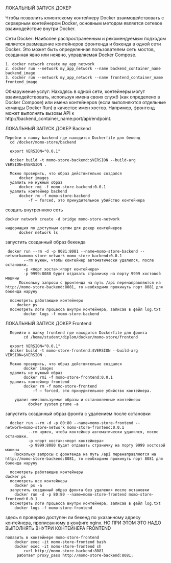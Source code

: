 ЛОКАЛЬНЫЙ ЗАПУСК ДОКЕР

Чтобы позволить клиентскому контейнеру Docker взаимодействовать с серверным контейнером Docker, основным методом является сетевое взаимодействие внутри Docker.

Сети Docker: Наиболее распространенным и рекомендуемым подходом является размещение контейнеров фронтенда и бэкенда в одной сети Docker. Это может быть определенная пользователем сеть мостов, созданная явно или неявно, управляемая Docker Compose.

    1. docker network create my_app_network
    2. docker run --network my_app_network --name backend_container_name backend_image
    3. docker run --network my_app_network --name frontend_container_name frontend_image
			
Обнаружение услуг:
			Находясь в одной сети, контейнеры могут взаимодействовать, используя имена своих служб (как определено в Docker Compose) или имена контейнеров (если выполняются отдельные команды Docker Run) в качестве имен хостов. Например, фронтенд может выполнять вызовы API к http://backend_container_name:port/api/endpoint.


ЛОКАЛЬНЫЙ ЗАПУСК ДОКЕР Backend

    Перейти в папку backend где находится Dockerfile для бекенд
	  cd /docker/momo-store/backend

	  export VERSION="0.0.1"
	  
	  docker build -t momo-store-backend:$VERSION --build-arg VERSION=$VERSION .

	  Можно проверить, что образ действительно создался
	      docker images
	  удалить не нужный образ 
	      docker rmi -f momo-store-backend:0.0.1
	  удалить контейнер backend
	      docker rm -f momo-store-backend
		      -f — forced, это принудительное убийство контейнера

создать внутреннюю сеть

    docker network create -d bridge momo-store-network

    информация по доступным сетям для докер контейнеров
	      docker network ls

запустить созданный образ бекенда
	    
     docker run --rm -d -p 8081:8081 --name=momo-store-backend --network=momo-store-network momo-store-backend:0.0.1
		    --rm нужен, чтобы контейнер автоматически удалился, после остановки.
		    -p <порт хоста>:<порт контейнера>
		    -p 9999:8080 будет отдавать страничку на порту 9999 хостовой машины
	      Поскольку запросы с фронтенда на путь /api перенаправляются на http://momo-store-backend:8081, то необходимо прокинуть порт 8081 для бэкенда наружу

      посмотреть работающие контейнеры	      
         docker ps
      посмотреть логи процесса внутри контейнера, записав в файл log.txt
	        docker logs -f momo-store-backend


ЛОКАЛЬНЫЙ ЗАПУСК ДОКЕР Frontend

      Перейти в папку frontend где находится Dockerfile для фронта
	        cd /home/student/diplom/docker/momo-store/frontend

      export VERSION="0.0.1" 
      docker build -t momo-store-frontend:$VERSION --build-arg VERSION=$VERSION .

      Можно проверить, что образ действительно создался
	        docker images
      удалить не нужный образ 
	        docker rmi -f momo-store-frontend:0.0.1
      удалить контейнер frontend
	        docker rm -f momo-store-frontend
		        -f — forced, это принудительное убийство контейнера.

        удалит неиспользуемые образы и остановленные контейнеры
	          docker system prune -a

запустить созданный образ фронта с удалением после остановки

      docker run --rm -d -p 80:80 --name=momo-store-frontend --network=momo-store-network momo-store-frontend:0.0.1
		      --rm нужен, чтобы контейнер автоматически удалился, после остановки.
		      -p <порт хоста>:<порт контейнера>
		      -p 9999:8080 будет отдавать страничку на порту 9999 хостовой машины
	    Поскольку запросы с фронтенда на путь /api перенаправляются на http://momo-store-backend:8081, то необходимо прокинуть порт 8081 для бэкенда наружу

      посмотреть работающие контейнеры
	docker ps
      посмотреть все контейнеры
      	docker ps -a
      запустить созданный образ фронта без удаления после остановки
      	docker run -d -p 80:80 --name=momo-store-frontend momo-store-frontend:0.0.1
      посмотреть логи процесса внутри контейнера, записав в файл log.txt
      	docker logs -f momo-store-frontend


здесь я проверяю доступен ли бекенд по указанному адресу контейнера, прописанному в конфиге nginx.
НО ПРИ ЭТОМ ЭТО НАДО ВЫПОЛНЯТЬ ВНУТРИ КОНТЕЙНЕРА FRONTEND
      	
	полазить в контейнере momo-store-frontend
		docker exec -it momo-store-frontend bash
		docker exec -it momo-store-frontend sh		
			curl http://momo-store-backend:8081
         работает proxy_pass http://momo-store-backend:8081;








